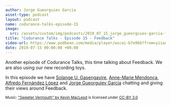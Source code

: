 ```yaml
---
author: Jorge Gueorguiev Garcia
asset-type: podcast
layout: podcast
name: codurance-talks-episode-15
image: 
  src: /assets/custom/img/podcasts/2019_07_15_jorge_gueorguiev-garcia-feedback.jpg
title: "Codurance Talks - Episode 15 - Feedback"
video-url: https://www.podbean.com/media/player/wscai-b7e9bb?from=yiiadmin&download=1&version=1&vjs=1&skin=1&auto=0&share=1&fonts=Helvetica&download=1&rtl=0&pbad=1
date: 2019-07-15 00:00:00 +00:00
---
```


Another episode of Codurance Talks, this time talking about Feedback. We are also using our new recording toys.

In this episode we have [Solange U. Gasengayire](https://codurance.com/publications/author/solange-u.-gasengayire/), [Anne-Marie Mendonça](https://www.linkedin.com/in/amendonca1/), [Alfredo Fernández López](https://www.linkedin.com/in/alfredodev/) and [Jorge Gueorguiev Garcia](https://codurance.com/publications/author/jorge-gueorguiev-garcia) chatting and giving their views around Feedback.

<sub>

Music: ["Sweeter Vermouth" by Kevin MacLeod](https://incompetech.com/music/royalty-free/music.html) is licensed under [CC-BY 3.0](http://creativecommons.org/licenses/by/3.0/)

</sub>
